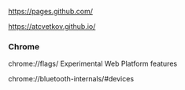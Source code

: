 https://pages.github.com/

https://atcvetkov.github.io/

### Chrome
chrome://flags/
Experimental Web Platform features

chrome://bluetooth-internals/#devices
